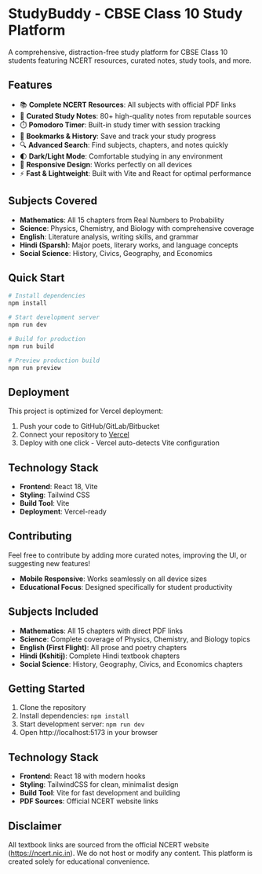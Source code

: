# StudyBuddy - CBSE Class 10 Study Platform

A comprehensive, distraction-free study platform for CBSE Class 10 students featuring NCERT resources, curated notes, study tools, and more.

## Features

- 📚 **Complete NCERT Resources**: All subjects with official PDF links
- 📝 **Curated Study Notes**: 80+ high-quality notes from reputable sources
- ⏱️ **Pomodoro Timer**: Built-in study timer with session tracking
- 🔖 **Bookmarks & History**: Save and track your study progress
- 🔍 **Advanced Search**: Find subjects, chapters, and notes quickly
- 🌓 **Dark/Light Mode**: Comfortable studying in any environment
- 📱 **Responsive Design**: Works perfectly on all devices
- ⚡ **Fast & Lightweight**: Built with Vite and React for optimal performance

## Subjects Covered

- **Mathematics**: All 15 chapters from Real Numbers to Probability
- **Science**: Physics, Chemistry, and Biology with comprehensive coverage
- **English**: Literature analysis, writing skills, and grammar
- **Hindi (Sparsh)**: Major poets, literary works, and language concepts
- **Social Science**: History, Civics, Geography, and Economics

## Quick Start

```bash
# Install dependencies
npm install

# Start development server
npm run dev

# Build for production
npm run build

# Preview production build
npm run preview
```

## Deployment

This project is optimized for Vercel deployment:

1. Push your code to GitHub/GitLab/Bitbucket
2. Connect your repository to [Vercel](https://vercel.com)
3. Deploy with one click - Vercel auto-detects Vite configuration

## Technology Stack

- **Frontend**: React 18, Vite
- **Styling**: Tailwind CSS
- **Build Tool**: Vite
- **Deployment**: Vercel-ready

## Contributing

Feel free to contribute by adding more curated notes, improving the UI, or suggesting new features!
- **Mobile Responsive**: Works seamlessly on all device sizes
- **Educational Focus**: Designed specifically for student productivity

## Subjects Included

- **Mathematics**: All 15 chapters with direct PDF links
- **Science**: Complete coverage of Physics, Chemistry, and Biology topics
- **English (First Flight)**: All prose and poetry chapters
- **Hindi (Kshitij)**: Complete Hindi textbook chapters
- **Social Science**: History, Geography, Civics, and Economics chapters

## Getting Started

1. Clone the repository
2. Install dependencies: `npm install`
3. Start development server: `npm run dev`
4. Open http://localhost:5173 in your browser

## Technology Stack

- **Frontend**: React 18 with modern hooks
- **Styling**: TailwindCSS for clean, minimalist design
- **Build Tool**: Vite for fast development and building
- **PDF Sources**: Official NCERT website links

## Disclaimer

All textbook links are sourced from the official NCERT website (https://ncert.nic.in). We do not host or modify any content. This platform is created solely for educational convenience.
